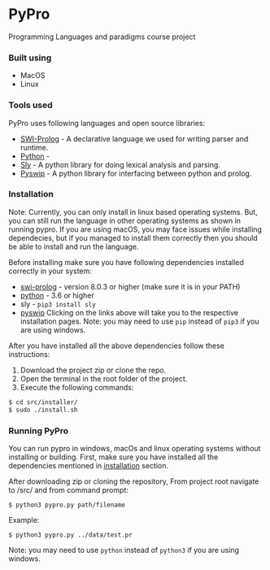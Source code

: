 # PyPro

Programming Languages and paradigms course project

### Built using

  - MacOS
  - Linux

### Tools used

PyPro uses following languages and open source libraries:

* [SWI-Prolog] - A declarative language we used for writing parser and  runtime.
* [Python] - 
* [Sly] - A python library for doing lexical analysis and parsing.
* [Pyswip] - A python library for interfacing between python and prolog.


### Installation
Note: Currently, you can only install in linux based operating systems. But, you can still run the language in other operating systems as shown in running pypro. If you are using macOS, you may face issues while installing dependecies, but if you managed to install them correctly then you should be able to install and run the language.

Before installing make sure you have following dependencies installed correctly in your system:
* [swi-prolog] - version 8.0.3 or higher (make sure it is in your PATH)
* [python] - 3.6 or higher
* sly - `pip3 install sly`
* [pyswip]
Clicking on the links above will take you to the respective installation pages.
Note: you may need to use `pip` instead of `pip3` if you are using windows.

After you have installed all the above dependencies follow these instructions:
1. Download the project zip or clone the repo.
2. Open the terminal in the root folder of the project.
3. Execute the following commands:
```sh
$ cd src/installer/
$ sudo ./install.sh
```

### Running PyPro

You can run pypro in windows, macOs and linux operating systems without installing or building. First, make sure you have installed all the dependencies mentioned in [installation](#header2) section.

After downloading zip or cloning the repository, From project root navigate to /src/ and from command prompt:
```
$ python3 pypro.py path/filename
```
Example:
```
$ python3 pypro.py ../data/test.pr
```
Note: you may need to use `python` instead of `python3` if you are using windows.

[SWI-Prolog]: <https://www.swi-prolog.org/>
[Python]: <https://www.python.org/>
[Sly]: <https://sly.readthedocs.io/en/latest/>
[Pyswip]: https://pypi.org/project/pyswip/>

[swi-prolog]: <https://www.swi-prolog.org/download/stable>
[python]: <https://www.python.org/downloads/>
[pyswip]: <https://github.com/yuce/pyswip/blob/master/INSTALL.md>
